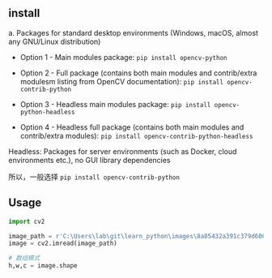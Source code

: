 
## install

a. Packages for standard desktop environments (Windows, macOS, almost any GNU/Linux distribution)

- Option 1 - Main modules package: 
    `pip install opencv-python`
- Option 2 - Full package (contains both main modules and contrib/extra modulesm listing from OpenCV documentation): 
    `pip install opencv-contrib-python` 

- Option 3 - Headless main modules package: 
    `pip install opencv-python-headless`

- Option 4 - Headless full package (contains both main modules and contrib/extra modules): 
    `pip install opencv-contrib-python-headless`

Headless: Packages for server environments (such as Docker, cloud environments etc.), no GUI library dependencies

所以，一般选择 `pip install opencv-contrib-python` 

## Usage

```python
import cv2

image_path = r'C:\Users\lab\git\learn_python\images\8a85432a391c379d6006ddf59e77df7fd138f2a80e115058abbd06431d727d30.png'
image = cv2.imread(image_path)
```

```python
# 数组模式
h,w,c = image.shape
```